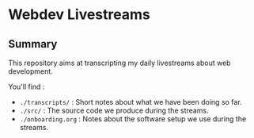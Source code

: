 # Webdev Livestreams

## Summary

This repository aims at transcripting my daily livestreams about web
development.

You'll find :
- `./transcripts/` : Short notes about what we have been doing so
far.
- `./src/` : The source code we produce during the streams.
- `./onboarding.org` : Notes about the software setup we use during the streams.
